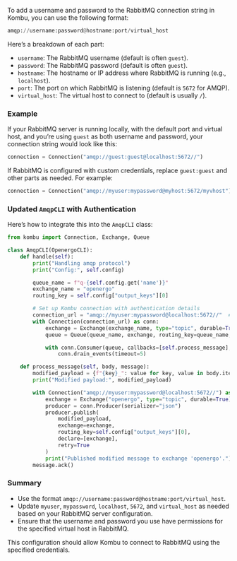 To add a username and password to the RabbitMQ connection string in Kombu, you can use the following format:

```python
amqp://username:password@hostname:port/virtual_host
```

Here’s a breakdown of each part:

- `username`: The RabbitMQ username (default is often `guest`).
- `password`: The RabbitMQ password (default is often `guest`).
- `hostname`: The hostname or IP address where RabbitMQ is running (e.g., `localhost`).
- `port`: The port on which RabbitMQ is listening (default is `5672` for AMQP).
- `virtual_host`: The virtual host to connect to (default is usually `/`).

### Example

If your RabbitMQ server is running locally, with the default port and virtual host, and you’re using `guest` as both username and password, your connection string would look like this:

```python
connection = Connection("amqp://guest:guest@localhost:5672//")
```

If RabbitMQ is configured with custom credentials, replace `guest:guest` and other parts as needed. For example:

```python
connection = Connection("amqp://myuser:mypassword@myhost:5672/myvhost")
```

### Updated `AmqpCLI` with Authentication

Here’s how to integrate this into the `AmqpCLI` class:

```python
from kombu import Connection, Exchange, Queue

class AmqpCLI(OpenergoCLI):
    def handle(self):
        print("Handling amqp protocol")
        print("Config:", self.config)

        queue_name = f"q-{self.config.get('name')}"
        exchange_name = "openergo"
        routing_key = self.config["output_keys"][0]

        # Set up Kombu connection with authentication details
        connection_url = "amqp://myuser:mypassword@localhost:5672//"  # Replace with actual credentials
        with Connection(connection_url) as conn:
            exchange = Exchange(exchange_name, type="topic", durable=True)
            queue = Queue(queue_name, exchange, routing_key=queue_name, durable=True)

            with conn.Consumer(queue, callbacks=[self.process_message], accept=["json"]) as consumer:
                conn.drain_events(timeout=5)

    def process_message(self, body, message):
        modified_payload = {f"{key}_": value for key, value in body.items()}
        print("Modified payload:", modified_payload)

        with Connection("amqp://myuser:mypassword@localhost:5672//") as conn:
            exchange = Exchange("openergo", type="topic", durable=True)
            producer = conn.Producer(serializer="json")
            producer.publish(
                modified_payload,
                exchange=exchange,
                routing_key=self.config["output_keys"][0],
                declare=[exchange],
                retry=True
            )
            print("Published modified message to exchange 'openergo'.")
        message.ack()
```

### Summary

- Use the format `amqp://username:password@hostname:port/virtual_host`.
- Update `myuser`, `mypassword`, `localhost`, `5672`, and `virtual_host` as needed based on your RabbitMQ server configuration.
- Ensure that the username and password you use have permissions for the specified virtual host in RabbitMQ.

This configuration should allow Kombu to connect to RabbitMQ using the specified credentials.